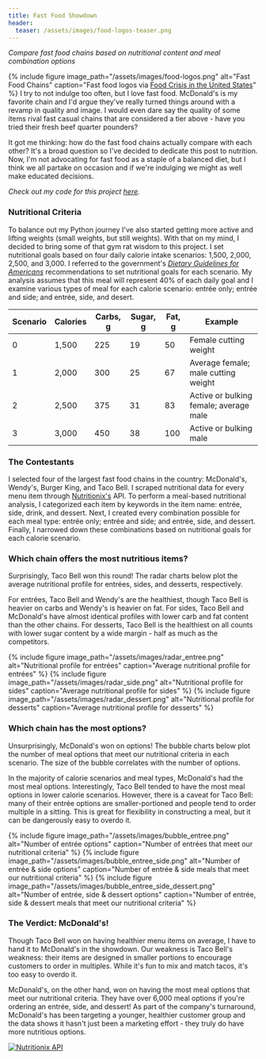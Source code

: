 ```yaml
---
title: Fast Food Showdown
header:
  teaser: /assets/images/food-logos-teaser.png
---
```

*Compare fast food chains based on nutritional content and meal combination options*

{% include figure image_path="/assets/images/food-logos.png" alt="Fast Food Chains" caption="Fast food logos via [Food Crisis in the United States](https://sites.psu.edu/elizabethnapolitanoci/)" %}
I try to not indulge too often, but I love fast food. McDonald's is my favorite chain and I'd argue they've really turned things around with a revamp in quality and image. I would even dare say the quality of some items rival fast casual chains that are considered a tier above - have you tried their fresh beef quarter pounders? 

It got me thinking: how do the fast food chains actually compare with each other? It's a broad question so I've decided to dedicate this post to nutrition. Now, I'm not advocating for fast food as a staple of a balanced diet, but I think we all partake on occasion and if we're indulging we might as well make educated decisions.

*Check out my code for this project [here](https://github.com/jenzhenky/fast_food).*

### Nutritional Criteria

To balance out my Python journey I've also started getting more active and lifting weights (small weights, but still weights). With that on my mind, I decided to bring some of that gym rat wisdom to this project. I set nutritional goals based on four daily calorie intake scenarios: 1,500, 2,000, 2,500, and 3,000. I referred to the government's [*Dietary Guidelines for Americans*](https://health.gov/dietaryguidelines/2015/guidelines/appendix-7/) recommendations to set nutritional goals for each scenario. My analysis assumes that this meal will represent 40% of each daily goal and I examine various types of meal for each calorie scenario: entrée only; entrée and side; and entrée, side, and desert.

|Scenario | Calories | Carbs, g | Sugar, g| Fat, g | Example
|--|--|--|--|--|--|
| 0 | 1,500 | 225 | 19 | 50 | Female cutting weight |
| 1 | 2,000 | 300 | 25 | 67 | Average female; male cutting weight |
| 2 | 2,500 | 375 | 31 | 83 | Active or bulking female; average male |
| 3 | 3,000 | 450 | 38 | 100 | Active or bulking male |

### The Contestants

I selected four of the largest fast food chains in the country: McDonald's, Wendy's, Burger King, and Taco Bell. I scraped nutritional data for every menu item through [Nutritionix's](https://www.nutritionix.com/) API. To perform a meal-based nutritional analysis, I categorized each item by keywords in the item name: entrée, side, drink, and dessert. Next, I created every combination possible for each meal type: entrée only; entrée and side; and entrée, side, and dessert. Finally, I narrowed down these combinations based on nutritional goals for each calorie scenario.

### Which chain offers the most nutritious items?

Surprisingly, Taco Bell won this round! The radar charts below plot the average nutritional profile for entrées, sides, and desserts, respectively. 

For entrées, Taco Bell and Wendy's are the healthiest, though Taco Bell is heavier on carbs and Wendy's is heavier on fat. For sides, Taco Bell and McDonald's have almost identical profiles with lower carb and fat content than the other chains. For desserts, Taco Bell is the healthiest on all counts with lower sugar content by a wide margin - half as much as the competitors.

{% include figure image_path="/assets/images/radar_entree.png" alt="Nutritional profile for entrées" caption="Average nutritional profile for entrées" %}
{% include figure image_path="/assets/images/radar_side.png" alt="Nutritional profile for sides" caption="Average nutritional profile for sides" %}
{% include figure image_path="/assets/images/radar_dessert.png" alt="Nutritional profile for desserts" caption="Average nutritional profile for desserts" %}

### Which chain has the most options?

Unsurprisingly, McDonald's won on options! The bubble charts below plot the number of meal options that meet our nutritional criteria in each scenario. The size of the bubble correlates with the number of options. 

In the majority of calorie scenarios and meal types, McDonald's had the most meal options. Interestingly, Taco Bell tended to have the most meal options in lower calorie scenarios. However, there is a caveat for Taco Bell: many of their entrée options are smaller-portioned and people tend to order multiple in a sitting. This is great for flexibility in constructing a meal, but it can be dangerously easy to overdo it.

{% include figure image_path="/assets/images/bubble_entree.png" alt="Number of entrée options" caption="Number of entrées that meet our nutritional criteria" %}
{% include figure image_path="/assets/images/bubble_entree_side.png" alt="Number of entrée & side options" caption="Number of entrée & side meals that meet our nutritional criteria" %}
{% include figure image_path="/assets/images/bubble_entree_side_dessert.png" alt="Number of entrée, side & dessert options" caption="Number of entrée, side & dessert meals that meet our nutritional criteria" %}

### The Verdict: McDonald's!

Though Taco Bell won on having healthier menu items on average, I have to hand it to McDonald's in the showdown. Our weakness is Taco Bell's weakness: their items are designed in smaller portions to encourage customers to order in multiples. While it's fun to mix and match tacos, it's too easy to overdo it. 

McDonald's, on the other hand, won on having the most meal options that meet our nutritional criteria. They have over 6,000 meal options if you're ordering an entrée, side, and dessert! As part of the company's turnaround, McDonald's has been targeting a younger, healthier customer group and the data shows it hasn't just been a marketing effort - they truly do have more nutritious options.

[![Nutritionix API]({{https://github.com/jenzhenky}}{{/jenzhenky.github.io/blob/master}}/assets/images/nutritionix_api_image.png)](http://www.nutritionix.com/api)
